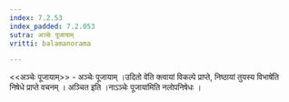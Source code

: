 ```yaml
---
index: 7.2.53
index_padded: 7.2.053
sutra: अञ्चेः पूजायाम्
vritti: balamanorama

---
```

<<अञ्चेः पूजायाम्>> - अञ्चेः पूजायाम् ।उदितो वे॑ति क्त्वायां विकल्पे प्राप्ते, निष्ठायां तुयस्य विभाषे॑ति निषेधे प्राप्ते वचनम् । अञ्चित इति ।नाऽञ्चेः पूजाया॑मिति नलोपनिषेधः । 